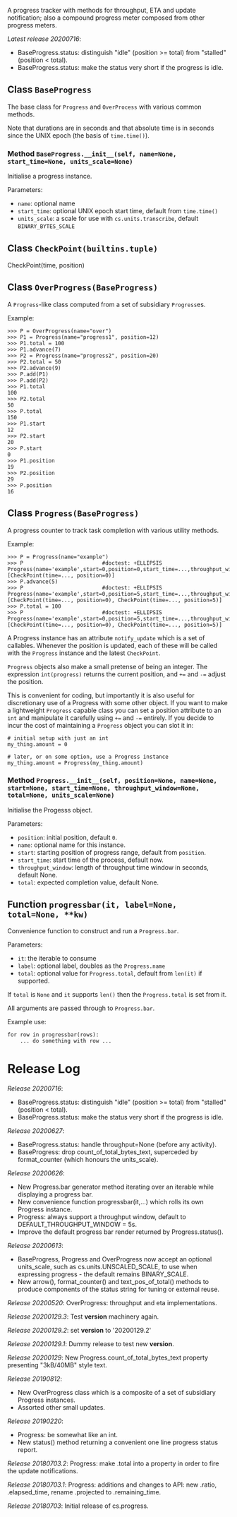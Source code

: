 A progress tracker with methods for throughput, ETA and update notification;
also a compound progress meter composed from other progress meters.

*Latest release 20200716*:
* BaseProgress.status: distinguish "idle" (position >= total) from "stalled" (position < total).
* BaseProgress.status: make the status very short if the progress is idle.

## Class `BaseProgress`

The base class for `Progress` and `OverProcess`
with various common methods.

Note that durations are in seconds
and that absolute time is in seconds since the UNIX epoch
(the basis of `time.time()`).

### Method `BaseProgress.__init__(self, name=None, start_time=None, units_scale=None)`

Initialise a progress instance.

Parameters:
* `name`: optional name
* `start_time`: optional UNIX epoch start time, default from `time.time()`
* `units_scale`: a scale for use with `cs.units.transcribe`,
  default `BINARY_BYTES_SCALE`

## Class `CheckPoint(builtins.tuple)`

CheckPoint(time, position)

## Class `OverProgress(BaseProgress)`

A `Progress`-like class computed from a set of subsidiary `Progress`es.

Example:

    >>> P = OverProgress(name="over")
    >>> P1 = Progress(name="progress1", position=12)
    >>> P1.total = 100
    >>> P1.advance(7)
    >>> P2 = Progress(name="progress2", position=20)
    >>> P2.total = 50
    >>> P2.advance(9)
    >>> P.add(P1)
    >>> P.add(P2)
    >>> P1.total
    100
    >>> P2.total
    50
    >>> P.total
    150
    >>> P1.start
    12
    >>> P2.start
    20
    >>> P.start
    0
    >>> P1.position
    19
    >>> P2.position
    29
    >>> P.position
    16

## Class `Progress(BaseProgress)`

A progress counter to track task completion with various utility methods.

Example:

    >>> P = Progress(name="example")
    >>> P                         #doctest: +ELLIPSIS
    Progress(name='example',start=0,position=0,start_time=...,throughput_window=None,total=None):[CheckPoint(time=..., position=0)]
    >>> P.advance(5)
    >>> P                         #doctest: +ELLIPSIS
    Progress(name='example',start=0,position=5,start_time=...,throughput_window=None,total=None):[CheckPoint(time=..., position=0), CheckPoint(time=..., position=5)]
    >>> P.total = 100
    >>> P                         #doctest: +ELLIPSIS
    Progress(name='example',start=0,position=5,start_time=...,throughput_window=None,total=100):[CheckPoint(time=..., position=0), CheckPoint(time=..., position=5)]

A Progress instance has an attribute ``notify_update`` which
is a set of callables. Whenever the position is updated, each
of these will be called with the `Progress` instance and the
latest `CheckPoint`.

`Progress` objects also make a small pretense of being an integer.
The expression `int(progress)` returns the current position,
and `+=` and `-=` adjust the position.

This is convenient for coding, but importantly it is also
useful for discretionary use of a Progress with some other
object.
If you want to make a lightweight `Progress` capable class
you can set a position attribute to an `int`
and manipulate it carefully using `+=` and `-=` entirely.
If you decide to incur the cost of maintaining a `Progress` object
you can slot it in:

    # initial setup with just an int
    my_thing.amount = 0

    # later, or on some option, use a Progress instance
    my_thing.amount = Progress(my_thing.amount)

### Method `Progress.__init__(self, position=None, name=None, start=None, start_time=None, throughput_window=None, total=None, units_scale=None)`

Initialise the Progesss object.

Parameters:
* `position`: initial position, default `0`.
* `name`: optional name for this instance.
* `start`: starting position of progress range,
  default from `position`.
* `start_time`: start time of the process, default now.
* `throughput_window`: length of throughput time window in seconds,
  default None.
* `total`: expected completion value, default None.

## Function `progressbar(it, label=None, total=None, **kw)`

Convenience function to construct and run a `Progress.bar`.

Parameters:
* `it`: the iterable to consume
* `label`: optional label, doubles as the `Progress.name`
* `total`: optional value for `Progress.total`,
  default from `len(it)` if supported.

If `total` is `None` and `it` supports `len()`
then the `Progress.total` is set from it.

All arguments are passed through to `Progress.bar`.

Example use:

    for row in progressbar(rows):
        ... do something with row ...

# Release Log



*Release 20200716*:
* BaseProgress.status: distinguish "idle" (position >= total) from "stalled" (position < total).
* BaseProgress.status: make the status very short if the progress is idle.

*Release 20200627*:
* BaseProgress.status: handle throughput=None (before any activity).
* BaseProgress: drop count_of_total_bytes_text, superceded by format_counter (which honours the units_scale).

*Release 20200626*:
* New Progress.bar generator method iterating over an iterable while displaying a progress bar.
* New convenience function progressbar(it,...) which rolls its own Progress instance.
* Progress: always support a throughput window, default to DEFAULT_THROUGHPUT_WINDOW = 5s.
* Improve the default progress bar render returned by Progress.status().

*Release 20200613*:
* BaseProgress, Progress and OverProgress now accept an optional units_scale, such as cs.units.UNSCALED_SCALE, to use when expressing progress - the default remains BINARY_SCALE.
* New arrow(), format_counter() and text_pos_of_total() methods to produce components of the status string for tuning or external reuse.

*Release 20200520*:
OverProgress: throughput and eta implementations.

*Release 20200129.3*:
Test __version__ machinery again.

*Release 20200129.2*:
set __version__ to '20200129.2'

*Release 20200129.1*:
Dummy release to test new __version__.

*Release 20200129*:
New Progress.count_of_total_bytes_text property presenting "3kB/40MB" style text.

*Release 20190812*:
* New OverProgress class which is a composite of a set of subsidiary Progress instances.
* Assorted other small updates.

*Release 20190220*:
* Progress: be somewhat like an int.
* New status() method returning a convenient one line progress status report.

*Release 20180703.2*:
Progress: make .total into a property in order to fire the update notifications.

*Release 20180703.1*:
Progress: additions and changes to API: new .ratio, .elapsed_time, rename .projected to .remaining_time.

*Release 20180703*:
Initial release of cs.progress.
